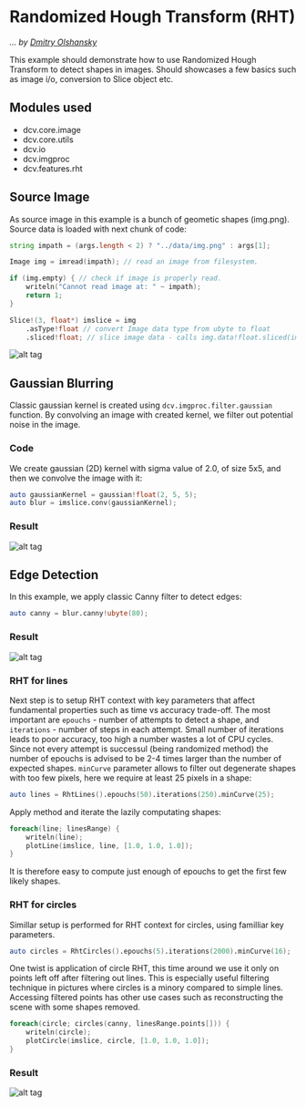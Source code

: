 # Randomized Hough Transform (RHT)
*... by [Dmitry Olshansky](https://github.com/DmitryOlshansky)*


This example should demonstrate how to use Randomized Hough Transform to detect
shapes in images. 
Should showcases a few basics such as image i/o, conversion to Slice object etc.


## Modules used
* dcv.core.image
* dcv.core.utils
* dcv.io
* dcv.imgproc
* dcv.features.rht

## Source Image

As source image in this example is a bunch of geometic shapes (img.png).
Source data is loaded with next chunk of code:

```d
string impath = (args.length < 2) ? "../data/img.png" : args[1];

Image img = imread(impath); // read an image from filesystem.

if (img.empty) { // check if image is properly read.
	writeln("Cannot read image at: " ~ impath);
	return 1;
}

Slice!(3, float*) imslice = img
	.asType!float // convert Image data type from ubyte to float
	.sliced!float; // slice image data - calls img.data!float.sliced(img.height, img.width, img.channels)
```

![alt tag](https://github.com/ljubobratovicrelja/dcv/blob/master/examples/data/img.png)


## Gaussian Blurring

Classic gaussian kernel is created using ```dcv.imgproc.filter.gaussian``` function. By convolving an image with created kernel, we filter out potential noise in the image.

### Code

We create gaussian (2D) kernel with sigma value of 2.0, of size 5x5, and then we convolve the image 
with it:

```d
auto gaussianKernel = gaussian!float(2, 5, 5);
auto blur = imslice.conv(gaussianKernel);
```

### Result

![alt tag](https://github.com/ljubobratovicrelja/dcv/blob/master/examples/rht/result/outblur.png)


## Edge Detection

In this example, we apply classic Canny filter to detect edges:

```d
auto canny = blur.canny!ubyte(80);
```

### Result

![alt tag](https://github.com/ljubobratovicrelja/dcv/blob/master/examples/rht/result/canny.png)


### RHT for lines

Next step is to setup RHT context with key parameters that affect fundamental  properties such as time vs accuracy trade-off. The most important are `epouchs` - number of attempts to detect a shape, and `iterations` - number of steps in each attempt. Small number of iterations leads to poor accuracy, too high a number wastes a lot of CPU cycles. Since not every attempt is successul (being randomized method) the number of epouchs is advised to be 2-4 times larger than the number of expected shapes. `minCurve` parameter allows to filter out degenerate shapes with too few pixels, here we require at least 25 pixels in a shape:

```d
auto lines = RhtLines().epouchs(50).iterations(250).minCurve(25);
```

Apply method and iterate the lazily computating shapes:
```d
foreach(line; linesRange) {
	writeln(line);
	plotLine(imslice, line, [1.0, 1.0, 1.0]);
}
``` 
It is therefore easy to compute just enough of epouchs to get the first few likely shapes. 

### RHT for circles

Simillar setup is performed for RHT context for circles, using familliar key parameters.

```d
auto circles = RhtCircles().epouchs(5).iterations(2000).minCurve(16);
```

One twist is application of circle RHT, this time around we use it only on points left off after filtering out lines. This is especially useful filtering technique in pictures where circles is a minory compared to simple lines. Accessing filtered points has other use cases such as reconstructing the scene with some shapes removed.

```d
foreach(circle; circles(canny, linesRange.points[])) {
	writeln(circle);
	plotCircle(imslice, circle, [1.0, 1.0, 1.0]);
}
```

### Result

![alt tag](https://github.com/ljubobratovicrelja/dcv/blob/master/examples/rht/result/rht.png)
